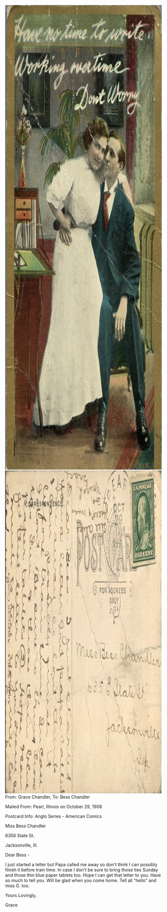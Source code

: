 <html><body><img class="alignnone size-full wp-image-1296" src="/wp-content/uploads/2014/06/postcard-2014-20140613_12185582_0566.jpg" alt="postcard-2014-20140613_12185582_0566" width="1048" height="1492"> <img class="alignnone size-full wp-image-1297" src="/wp-content/uploads/2014/06/postcard-2014-20140613_12190367_0567.jpg" alt="postcard-2014-20140613_12190367_0567" width="1533" height="1037">From: Grace Chandler, To: Bess Chandler

Mailed From: Pearl, Illinois on October 29, 1908

Postcard Info: Anglo Series - American Comics



Miss Bess Chandler

6356 State St.

Jacksonville, Ill.



Dear Bess -

I just started a letter but Papa called me away so don't think I can possibly finish it before train time. In case I don't be sure to bring those ties Sunday and those thin blue paper tablets too. Hope I can get that letter to you. Have so much to tell you. Will be glad when you come home. Tell all "hello" and miss G. too.

Yours Lovingly,

Grace</body></html>